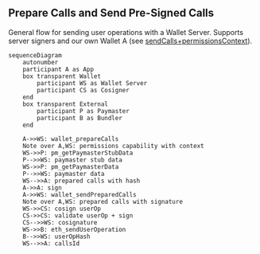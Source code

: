 ## Prepare Calls and Send Pre-Signed Calls

General flow for sending user operations with a Wallet Server. Supports server signers and our own Wallet A (see [sendCalls+permissionsContext](./sendCalls+permissionsContext.md)).

```mermaid
sequenceDiagram
    autonumber
    participant A as App
    box transparent Wallet
        participant WS as Wallet Server
        participant CS as Cosigner
    end
    box transparent External
        participant P as Paymaster
        participant B as Bundler
    end

    A->>WS: wallet_prepareCalls
    Note over A,WS: permissions capability with context
    WS->>P: pm_getPaymasterStubData
    P-->>WS: paymaster stub data
    WS->>P: pm_getPaymasterData
    P-->>WS: paymaster data
    WS-->>A: prepared calls with hash
    A->>A: sign
    A->>WS: wallet_sendPreparedCalls
    Note over A,WS: prepared calls with signature
    WS->>CS: cosign userOp
    CS->>CS: validate userOp + sign
    CS-->>WS: cosignature
    WS->>B: eth_sendUserOperation
    B-->>WS: userOpHash
    WS-->>A: callsId
```
